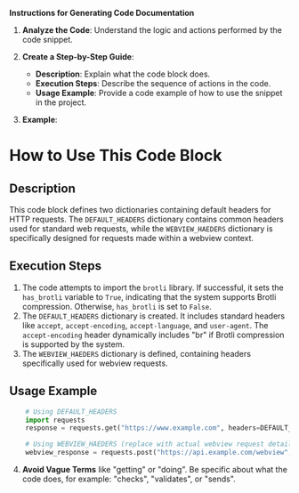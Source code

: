 **Instructions for Generating Code Documentation**

1. **Analyze the Code**: Understand the logic and actions performed by the code snippet.

2. **Create a Step-by-Step Guide**:
    - **Description**: Explain what the code block does.
    - **Execution Steps**: Describe the sequence of actions in the code.
    - **Usage Example**: Provide a code example of how to use the snippet in the project.

3. **Example**:

How to Use This Code Block
=========================================================================================

Description
-------------------------
This code block defines two dictionaries containing default headers for HTTP requests. The `DEFAULT_HEADERS` dictionary contains common headers used for standard web requests, while the `WEBVIEW_HAEDERS` dictionary is specifically designed for requests made within a webview context.

Execution Steps
-------------------------
1. The code attempts to import the `brotli` library. If successful, it sets the `has_brotli` variable to `True`, indicating that the system supports Brotli compression. Otherwise, `has_brotli` is set to `False`.
2. The `DEFAULT_HEADERS` dictionary is created. It includes standard headers like `accept`, `accept-encoding`, `accept-language`, and `user-agent`. The `accept-encoding` header dynamically includes "br" if Brotli compression is supported by the system.
3. The `WEBVIEW_HAEDERS` dictionary is defined, containing headers specifically used for webview requests.

Usage Example
-------------------------

```python
    # Using DEFAULT_HEADERS
    import requests
    response = requests.get("https://www.example.com", headers=DEFAULT_HEADERS)

    # Using WEBVIEW_HAEDERS (replace with actual webview request details)
    webview_response = requests.post("https://api.example.com/webview", headers=WEBVIEW_HAEDERS, data={"key": "value"})
```

4. **Avoid Vague Terms** like "getting" or "doing". Be specific about what the code does, for example: "checks", "validates", or "sends".